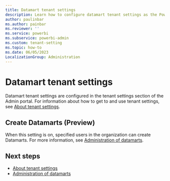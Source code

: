 ```yaml
---
title: Datamart tenant settings
description: Learn how to configure datamart tenant settings as the Power BI administrator. 
author: paulinbar
ms.author: painbar
ms.reviewer: ''
ms.service: powerbi
ms.subservice: powerbi-admin
ms.custom: tenant-setting
ms.topic: how-to
ms.date: 06/05/2023
LocalizationGroup: Administration
---
```


# Datamart tenant settings

Datamart tenant settings are configured in the tenant settings section of the Admin portal. For information about how to get to and use tenant settings, see [About tenant settings](service-admin-portal-about-tenant-settings.md).

## Create Datamarts (Preview)

When this setting is on, specified users in the organization can create Datamarts. For more information, see [Administration of datamarts](../transform-model/datamarts/datamarts-administration.md).

## Next steps

* [About tenant settings](service-admin-portal-about-tenant-settings.md)
* [Administration of datamarts](../transform-model/datamarts/datamarts-administration.md)